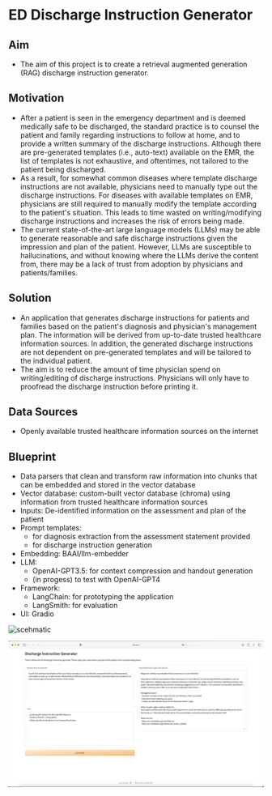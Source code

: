 # ED Discharge Instruction Generator

## Aim
- The aim of this project is to create a retrieval augmented generation (RAG) discharge instruction generator.

## Motivation
- After a patient is seen in the emergency department and is deemed medically safe to be discharged, the standard practice is to counsel the patient and family regarding instructions to follow at home, and to provide a written summary of the discharge instructions. Although there are pre-generated templates (i.e., auto-text) available on the EMR, the list of templates is not exhaustive, and oftentimes, not tailored to the patient being discharged.
- As a result, for somewhat common diseases where template discharge instructions are not available, physicians need to manually type out the discharge instructions. For diseases with available templates on EMR, physicians are still required to manually modify the template according to the patient's situation. This leads to time wasted on writing/modifying discharge instructions and increases the risk of errors being made.
- The current state-of-the-art large language models (LLMs) may be able to generate reasonable and safe discharge instructions given the impression and plan of the patient. However, LLMs are susceptible to hallucinations, and without knowing where the LLMs derive the content from, there may be a lack of trust from adoption by physicians and patients/families.

## Solution
- An application that generates discharge instructions for patients and families based on the patient's diagnosis and physician's management plan. The information will be derived from up-to-date trusted healthcare information sources. In addition, the generated discharge instructions are not dependent on pre-generated templates and will be tailored to the individual patient. 
- The aim is to reduce the amount of time physician spend on writing/editing of discharge instructions. Physicians will only have to proofread the discharge instruction before printing it.

## Data Sources
- Openly available trusted healthcare information sources on the internet 

## Blueprint
- Data parsers that clean and transform raw information into chunks that can be embedded and stored in the vector database
- Vector database: custom-built vector database (chroma) using information from trusted healthcare information sources
- Inputs: De-identified information on the assessment and plan of the patient
- Prompt templates: 
    - for diagnosis extraction from the assessment statement provided
    - for discharge instruction generation
- Embedding: BAAI/llm-embedder
- LLM: 
    - OpenAI-GPT3.5: for context compression and handout generation
    - (in progess) to test with OpenAI-GPT4
- Framework: 
    - LangChain: for prototyping the application
    - LangSmith: for evaluation 
- UI: Gradio

![scehmatic](schematic.png)

![demo img](demo.png)
